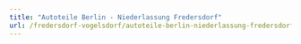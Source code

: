 ```yaml
---
title: "Autoteile Berlin - Niederlassung Fredersdorf"
url: /fredersdorf-vogelsdorf/autoteile-berlin-niederlassung-fredersdorf/
---
```

